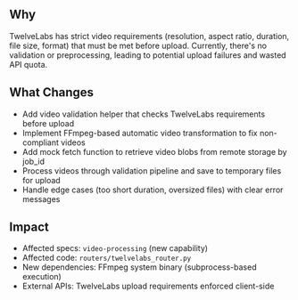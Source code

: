 ## Why

TwelveLabs has strict video requirements (resolution, aspect ratio, duration, file size, format) that must be met before upload. Currently, there's no validation or preprocessing, leading to potential upload failures and wasted API quota.

## What Changes

-   Add video validation helper that checks TwelveLabs requirements before upload
-   Implement FFmpeg-based automatic video transformation to fix non-compliant videos
-   Add mock fetch function to retrieve video blobs from remote storage by job_id
-   Process videos through validation pipeline and save to temporary files for upload
-   Handle edge cases (too short duration, oversized files) with clear error messages

## Impact

-   Affected specs: `video-processing` (new capability)
-   Affected code: `routers/twelvelabs_router.py`
-   New dependencies: FFmpeg system binary (subprocess-based execution)
-   External APIs: TwelveLabs upload requirements enforced client-side
